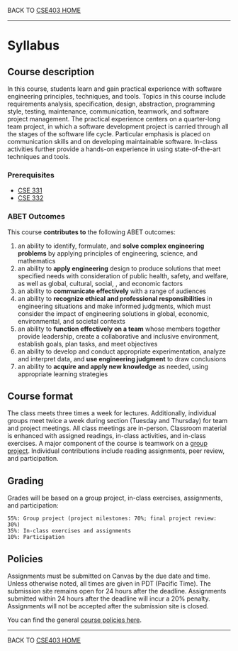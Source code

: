 BACK TO [CSE403 HOME](README.md)

---

# Syllabus

## Course description

In this course, students learn and gain practical experience with software engineering principles, techniques, and tools. Topics in this course include requirements analysis, specification, design, abstraction, programming style, testing, maintenance, communication, teamwork, and software project management. The practical experience centers on a quarter-long team project, in which a software development project is carried through all the stages of the software life cycle. Particular emphasis is placed on communication skills and on developing maintainable software. In-class activities further provide a hands-on experience in using state-of-the-art techniques and tools.

### Prerequisites

- [CSE 331](https://courses.cs.washington.edu/courses/cse331)
- [CSE 332](https://courses.cs.washington.edu/courses/cse332)

### ABET Outcomes

This course **contributes to** the following ABET outcomes:

1. an ability to identify, formulate, and **solve complex engineering problems** by applying principles of engineering, science, and mathematics
2. an ability to **apply engineering** design to produce solutions that meet specified needs with consideration of public health, safety, and welfare, as well as global, cultural, social, , and economic factors
3. an ability to **communicate effectively** with a range of audiences
4. an ability to **recognize ethical and professional responsibilities** in engineering situations and make informed judgments, which must consider the impact of engineering solutions in global, economic, environmental, and societal contexts
5. an ability to **function effectively on a team** whose members together provide leadership, create a collaborative and inclusive environment, establish goals, plan tasks, and meet objectives
6. an ability to develop and conduct appropriate experimentation, analyze and interpret data, and **use engineering judgment** to draw conclusions 
7. an ability to **acquire and apply new knowledge** as needed, using appropriate learning strategies 


## Course format

The class meets three times a week for lectures. Additionally, individual groups meet twice a week during section (Tuesday and Thursday) for team and project meetings. All class meetings are in-person. Classroom material is enhanced with assigned readings, in-class activities, and in-class exercises. A major component of the course is teamwork on a [group project](./project.md). Individual contributions include reading assignments, peer review, and participation.

## Grading

Grades will be based on a group project, in-class exercises, assignments, and participation:

    55%: Group project (project milestones: 70%; final project review: 30%)
    35%: In-class exercises and assignments
    10%: Participation

## Policies

Assignments must be submitted on Canvas by the due date and time. Unless otherwise noted, all times are given in PDT (Pacific Time). The submission site remains open for 24 hours after the deadline. Assignments submitted within 24 hours after the deadline will incur a 20% penalty. Assignments will not be accepted after the submission site is closed.

You can find the general [course policies here](./policies.md).

---

BACK TO [CSE403 HOME](README.md)